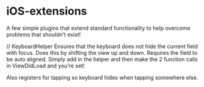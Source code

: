 # iOS-extensions

A few simple plugins that extend standard functionality to help overcome problems that shouldn’t exist!


// KeyboardHelper
Ensures that the keyboard does not hide the current field with focus. Does this by shifting the view up and down. Requires the field to be auto aligned. Simply add in the helper and then make the 2 function calls in ViewDidLoad and you’re set!

Also registers for tapping so keyboard hides when tapping somewhere else.